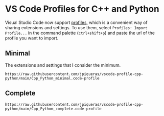 # VS Code Profiles for C++ and Python
Visual Studio Code now support [profiles](https://code.visualstudio.com/docs/editor/profiles), which is a convenient way of sharing extensions and settings. To use them, select `Profiles: Import Profile...` in the command palette (`ctrl+shift+p`) and paste the url of the profile you want to import.

## Minimal

The extensions and settings that I consider the minimum. 

```
https://raw.githubusercontent.com/jpiqueras/vscode-profile-cpp-python/main/Cpp_Python_minimal.code-profile
```

## Complete
```
https://raw.githubusercontent.com/jpiqueras/vscode-profile-cpp-python/main/Cpp_Python_complete.code-profile
```
